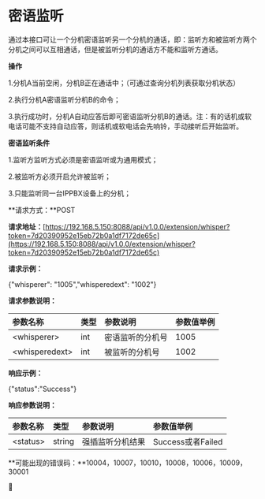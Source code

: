 # 密语监听

通过本接口可让一个分机密语监听另一个分机的通话，即：监听方和被监听方两个分机之间可以互相通话，但是被监听分机的通话方不能和监听方通话。

**操作**

1.分机A当前空闲，分机B正在通话中；（可通过查询分机列表获取分机状态）

2.执行分机A密语监听分机B的命令；

3.执行成功时，分机A自动应答后即可密语监听分机B的通话。注：有的话机或软电话可能不支持自动应答，则话机或软电话会先响铃，手动接听后开始监听。

**密语监听条件**

1.监听方监听方式必须是密语监听或为通用模式；

2.被监听方必须开启允许被监听；

3.只能监听同一台IPPBX设备上的分机；

**请求方式：**POST

**请求地址：**[https://192.168.5.150:8088/api/v1.0.0/extension/whisper?token=7d20390952e15eb72b0a1df7172de65c](https://192.168.5.150:8088/api/v1.0.0/extension/whisper?token=7d20390952e15eb72b0a1df7172de65c)

**请求示例：**

{"whisperer": "1005","whisperedext": "1002"}

**请求参数说明：**

| 参数名称 | 类型 | 参数说明 | 参数值举例 |
| :--- | :--- | :--- | :--- |
| &lt;whisperer&gt; | int | 密语监听的分机号 | 1005 |
| &lt;whisperedext&gt; | int | 被监听的分机号 | 1002 |

**响应示例：**

{"status":"Success"}

**响应参数说明：**

| 参数名称 | 类型 | 参数说明 | 参数值举例 |
| :--- | :--- | :--- | :--- |
| &lt;status&gt; | string | 强插监听分机结果 | Success或者Failed |

**可能出现的错误码：**10004，10007，10010，10008，10006，10009，30001



